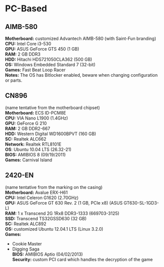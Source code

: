 # PC-Based
## AIMB-580
**Motherboard:** customized Advantech AIMB-580 (with Saint-Fun branding)  
**CPU:** Intel Core i3-530  
**GPU:** ASUS GeForce GTS 450 (1 GB)  
**RAM:** 2 GB DDR3  
**HDD:** Hitachi HDS721050CLA362 (500 GB)  
**OS:** Windows Embedded Standard 7 (32-bit)  
**Games:** Fast Beat Loop Racer  
**Notes:** The OS has Bitlocker enabled, beware when changing configuration or parts.  

## CN896
(name tentative from the motherboard chipset)  
**Motherboard:** ECS ID-PCM8E  
**CPU:** VIA Nano L1900 (1.4GHz)  
**GPU:** GeForce G 210  
**RAM:** 2 GB DDR2-667  
**HDD:** Western Digital WD1600BPVT (160 GB)  
**SC:** Realtek ALC662  
**Network:** Realtek RTL8101E  
**OS**: Ubuntu 10.04 LTS (26.32-21)  
**BIOS:** AMIBIOS 8 (09/19/2011)  
**Games:** Carnival Island  

## 2420-EN
(name tentative from the marking on the casing)  
**Motherboard:** Avalue ERX-H61  
**CPU:** Intel Celeron G1620 (2.70GHz)  
**GPU:** ASUS GeForce GT 630 Rev. 2 (1 GB, PCIe x8) (ASUS GT630-SL-1GD3-L)  
**RAM:** 1 x Transcend 2G 1Rx8 DDR3-1333 (669703-3125)  
**SSD:** Transcend TS32GSSD630 (32 GB)  
**SC:** Realtek ALC892  
**OS:** customized Ubuntu 12.04.1 LTS (Linux 3.2.0)  
**Games:**   
* Cookie Master  
* Digging Saga  
**BIOS:** AMIBIOS Aptio (04/02/2013)  
**Security:** custom PCI card which handles the decryption of the game  